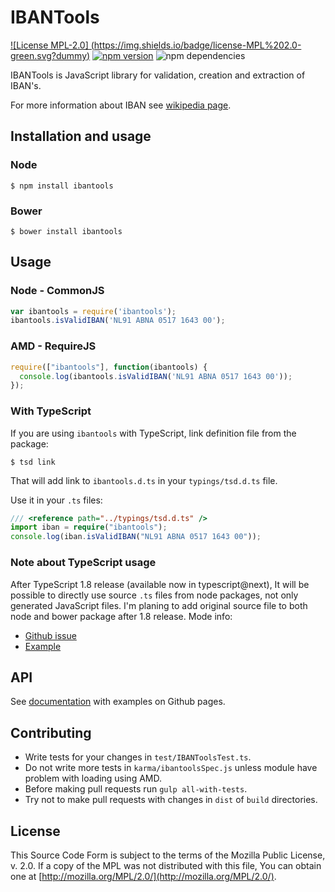 # IBANTools

[![License MPL-2.0] (https://img.shields.io/badge/license-MPL%202.0-green.svg?dummy)](https://github.com/Simplify/ibantools/blob/master/LICENSE)
[![npm version](https://badge.fury.io/js/ibantools.svg)](https://badge.fury.io/js/ibantools)
![npm dependencies](https://david-dm.org/simplify/ibantools.svg)


IBANTools is JavaScript library for validation, creation and extraction of IBAN's.

For more information about IBAN see [wikipedia page](https://en.wikipedia.org/wiki/International_Bank_Account_Number).

## Installation and usage

### Node

```
$ npm install ibantools
```

### Bower

```
$ bower install ibantools
```

## Usage

### Node - CommonJS

```js
var ibantools = require('ibantools');
ibantools.isValidIBAN('NL91 ABNA 0517 1643 00');
```

### AMD - RequireJS

```js
require(["ibantools"], function(ibantools) {
  console.log(ibantools.isValidIBAN('NL91 ABNA 0517 1643 00'));
});
```

### With TypeScript

If you are using `ibantools` with TypeScript, link definition file from the package:

```
$ tsd link
```

That will add link to `ibantools.d.ts` in your `typings/tsd.d.ts` file.

Use it in your `.ts` files:

```ts
/// <reference path="../typings/tsd.d.ts" /> 
import iban = require("ibantools");
console.log(iban.isValidIBAN("NL91 ABNA 0517 1643 00"));
```

### Note about TypeScript usage

After TypeScript 1.8 release (available now in typescript@next), It will be possible to directly use source `.ts` files from node packages, not only generated JavaScript files.
I'm planing to add original source file to both node and bower package after 1.8 release.
Mode info:

* [Github issue](https://github.com/Microsoft/TypeScript/issues/247)
* [Example](https://github.com/chanon/typescript_module_example)

## API

See [documentation](http://simplify.github.io/ibantools) with examples on Github pages.

## Contributing

* Write tests for your changes in `test/IBANToolsTest.ts`.
* Do not write more tests in `karma/ibantoolsSpec.js` unless module have problem with loading using AMD.
* Before making pull requests run `gulp all-with-tests`.
* Try not to make pull requests with changes in `dist` of `build` directories.

## License

This Source Code Form is subject to the terms of the Mozilla Public
License, v. 2.0. If a copy of the MPL was not distributed with this
file, You can obtain one at [http://mozilla.org/MPL/2.0/](http://mozilla.org/MPL/2.0/).
